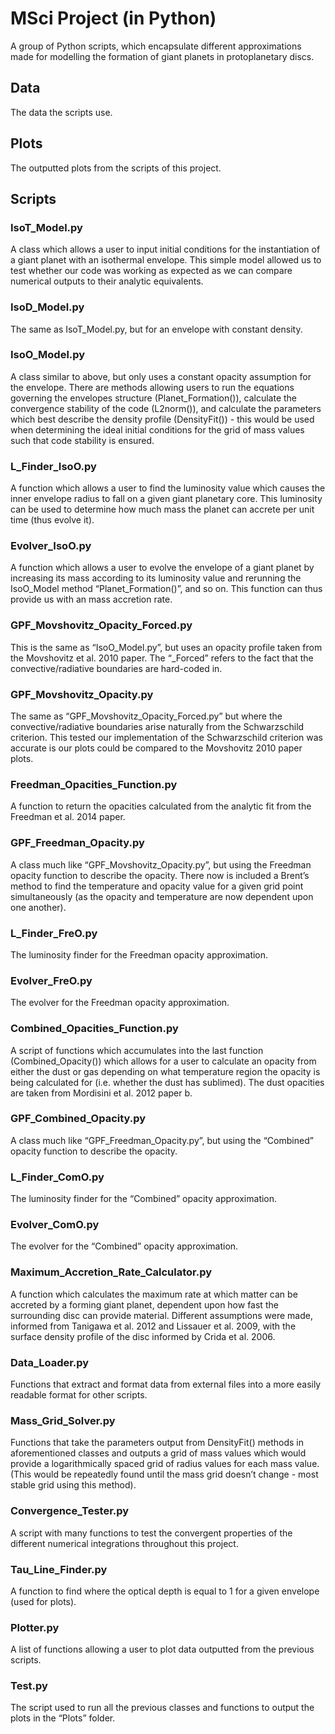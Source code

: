 # MSci Project (in Python)


A group of Python scripts, which encapsulate different approximations made for modelling the formation of giant planets in protoplanetary discs.


## Data

The data the scripts use.


## Plots

The outputted plots from the scripts of this project.


## Scripts

### IsoT_Model.py
A class which allows a user to input initial conditions for the instantiation of a giant planet with an isothermal envelope. This simple model allowed us to test whether our code was working as expected as we can compare numerical outputs to their analytic equivalents.
### IsoD_Model.py
The same as IsoT_Model.py, but for an envelope with constant density.
### IsoO_Model.py
A class similar to above, but only uses a constant opacity assumption for the envelope. There are methods allowing users to run the equations governing the envelopes structure (Planet_Formation()), calculate the convergence stability of the code (L2norm()), and calculate the parameters which best describe the density profile (DensityFit()) - this would be used when determining the ideal initial conditions for the grid of mass values such that code stability is ensured.
### L_Finder_IsoO.py
A function which allows a user to find the luminosity value which causes the inner envelope radius to fall on a given giant planetary core. This luminosity can be used to determine how much mass the planet can accrete per unit time (thus evolve it).
### Evolver_IsoO.py
A function which allows a user to evolve the envelope of a giant planet by increasing its mass according to its luminosity value and rerunning the IsoO_Model method “Planet_Formation()”, and so on. This function can thus provide us with an mass accretion rate.
### GPF_Movshovitz_Opacity_Forced.py
This is the same as “IsoO_Model.py”, but uses an opacity profile taken from the Movshovitz et al. 2010 paper. The “_Forced” refers to the fact that the convective/radiative boundaries are hard-coded in.
### GPF_Movshovitz_Opacity.py
The same as “GPF_Movshovitz_Opacity_Forced.py” but where the convective/radiative boundaries arise naturally from the Schwarzschild criterion. This tested our implementation of the Schwarzschild criterion was accurate is our plots could be compared to the Movshovitz 2010 paper plots.
### Freedman_Opacities_Function.py
A function to return the opacities calculated from the analytic fit from the Freedman et al. 2014 paper.
### GPF_Freedman_Opacity.py
A class much like “GPF_Movshovitz_Opacity.py”, but using the Freedman opacity function to describe the opacity. There now is included a Brent’s method to find the temperature and opacity value for a given grid point simultaneously (as the opacity and temperature are now dependent upon one another).
### L_Finder_FreO.py
The luminosity finder for the Freedman opacity approximation.
### Evolver_FreO.py
The evolver for the Freedman opacity approximation.
### Combined_Opacities_Function.py
A script of functions which accumulates into the last function (Combined_Opacity()) which allows for a user to calculate an opacity from either the dust or gas depending on what temperature region the opacity is being calculated for (i.e. whether the dust has sublimed). The dust opacities are taken from Mordisini et al. 2012 paper b.
### GPF_Combined_Opacity.py
A class much like “GPF_Freedman_Opacity.py”, but using the “Combined” opacity function to describe the opacity.
### L_Finder_ComO.py
The luminosity finder for the “Combined” opacity approximation.
### Evolver_ComO.py
The evolver for the “Combined” opacity approximation.
### Maximum_Accretion_Rate_Calculator.py
A function which calculates the maximum rate at which matter can be accreted by a forming giant planet, dependent upon how fast the surrounding disc can provide material. Different assumptions were made, informed from Tanigawa et al. 2012 and Lissauer et al. 2009, with the surface density profile of the disc informed by Crida et al. 2006.
### Data_Loader.py
Functions that extract and format data from external files into a more easily readable format for other scripts.
### Mass_Grid_Solver.py
Functions that take the parameters output from DensityFit() methods in aforementioned classes and outputs a grid of mass values which would provide a logarithmically spaced grid of radius values for each mass value. (This would be repeatedly found until the mass grid doesn’t change - most stable grid using this method).
### Convergence_Tester.py
A script with many functions to test the convergent properties of the different numerical integrations throughout this project.
### Tau_Line_Finder.py
A function to find where the optical depth is equal to 1 for a given envelope (used for plots).
### Plotter.py
A list of functions allowing a user to plot data outputted from the previous scripts.
### Test.py
The script used to run all the previous classes and functions to output the plots in the “Plots” folder.

